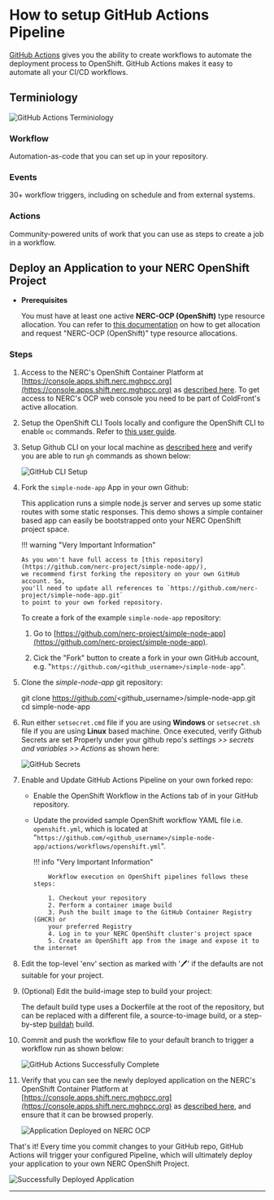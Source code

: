 # How to setup GitHub Actions Pipeline

[GitHub Actions](https://github.com/features/actions) gives you the ability to
create workflows to automate the deployment process to OpenShift. GitHub Actions
makes it easy to automate all your CI/CD workflows.

## Terminiology

![GitHub Actions Terminiology](images/github-actions-terminology.png)

### Workflow

Automation-as-code that you can set up in your repository.

### Events

30+ workflow triggers, including on schedule and from external systems.

### Actions

Community-powered units of work that you can use as steps to create a job in a
workflow.

## Deploy an Application to your NERC OpenShift Project

- **Prerequisites**

    You must have at least one active **NERC-OCP (OpenShift)** type resource allocation.
    You can refer to [this documentation](../../../get-started/allocation/requesting-an-allocation.md#request-a-new-openshift-resource-allocation-for-an-openshift-project)
    on how to get allocation and request "NERC-OCP (OpenShift)" type resource allocations.

### Steps

1.  Access to the NERC's OpenShift Container Platform at [https://console.apps.shift.nerc.mghpcc.org](https://console.apps.shift.nerc.mghpcc.org)
    as [described here](../../../openshift/logging-in/access-the-openshift-web-console.md).
    To get access to NERC's OCP web console you need to be part of ColdFront's active
    allocation.

2.  Setup the OpenShift CLI Tools locally and configure the OpenShift CLI to
    enable `oc` commands. Refer to [this user guide](../../../openshift/logging-in/setup-the-openshift-cli.md).

3.  Setup Github CLI on your local machine as [described here](https://docs.github.com/en/github-cli/github-cli/quickstart)
    and verify you are able to run `gh` commands as shown below:

    ![GitHub CLI Setup](images/gh-cli.png)

4.  Fork the `simple-node-app` App in your own Github:

    This application runs a simple node.js server and serves up some static routes
    with some static responses. This demo shows a simple container based app can
    easily be bootstrapped onto your NERC OpenShift project space.

    !!! warning "Very Important Information"

        As you won't have full access to [this repository](https://github.com/nerc-project/simple-node-app/),
        we recommend first forking the repository on your own GitHub account. So,
        you'll need to update all references to `https://github.com/nerc-project/simple-node-app.git`
        to point to your own forked repository.

    To create a fork of the example `simple-node-app` repository:

    1. Go to [https://github.com/nerc-project/simple-node-app](https://github.com/nerc-project/simple-node-app).

    2. Cick the "Fork" button to create a fork in your own GitHub account, e.g. "`https://github.com/<github_username>/simple-node-app`".

5.  Clone the _simple-node-app_ git repository:

    git clone <https://github.com/><github_username>/simple-node-app.git
    cd simple-node-app

6.  Run either `setsecret.cmd` file if you are using **Windows** or `setsecret.sh`
    file if you are using **Linux** based machine. Once executed, verify Github Secrets
    are set Properly under your github repo's
    _settings >> secrets and variables >> Actions_ as shown here:

    ![GitHub Secrets](images/github-secrets.png)

7.  Enable and Update GitHub Actions Pipeline on your own forked repo:

    - Enable the OpenShift Workflow in the Actions tab of in your GitHub repository.

    - Update the provided sample OpenShift workflow YAML file i.e. `openshift.yml`,
      which is located at "`https://github.com/<github_username>/simple-node-app/actions/workflows/openshift.yml`".

        !!! info "Very Important Information"

              Workflow execution on OpenShift pipelines follows these steps:

              1. Checkout your repository
              2. Perform a container image build
              3. Push the built image to the GitHub Container Registry (GHCR) or
              your preferred Registry
              4. Log in to your NERC OpenShift cluster's project space
              5. Create an OpenShift app from the image and expose it to the internet

8.  Edit the top-level 'env' section as marked with '🖊️' if the defaults are not
    suitable for your project.

9.  (Optional) Edit the build-image step to build your project:

    The default build type uses a Dockerfile at the root of the repository,
    but can be replaced with a different file, a source-to-image build, or a step-by-step
    [buildah](https://buildah.io/) build.

10. Commit and push the workflow file to your default branch to trigger a workflow
    run as shown below:

    ![GitHub Actions Successfully Complete](images/github-actions-successful.png)

11. Verify that you can see the newly deployed application on the NERC's OpenShift
    Container Platform at [https://console.apps.shift.nerc.mghpcc.org](https://console.apps.shift.nerc.mghpcc.org)
    as [described here](../../../openshift/logging-in/access-the-openshift-web-console.md),
    and ensure that it can be browsed properly.

    ![Application Deployed on NERC OCP](images/running.png)

That's it! Every time you commit changes to your GitHub repo, GitHub Actions
will trigger your configured Pipeline, which will ultimately deploy your
application to your own NERC OpenShift Project.

![Successfully Deployed Application](images/deployed_app.png)

---
